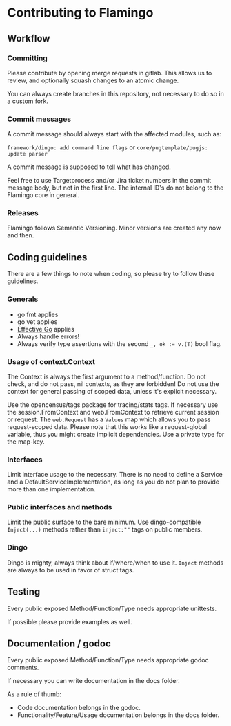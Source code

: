 # Contributing to Flamingo

## Workflow

### Committing

Please contribute by opening merge requests in gitlab.
This allows us to review, and optionally squash changes to an atomic change.

You can always create branches in this repository, not necessary to do so in a custom fork.

### Commit messages

A commit message should always start with the affected modules, such as:

`framework/dingo: add command line flags`
or
`core/pugtemplate/pugjs: update parser`

A commit message is supposed to tell what has changed.

Feel free to use Targetprocess and/or Jira ticket numbers in the commit message body, but not in the first line.
The internal ID's do not belong to the Flamingo core in general.

### Releases

Flamingo follows Semantic Versioning. Minor versions are created any now and then. 

## Coding guidelines

There are a few things to note when coding, so please try to follow these guidelines.

### Generals

- go fmt applies
- go vet applies
- [Effective Go](https://golang.org/doc/effective_go.html) applies
- Always handle errors!
- Always verify type assertions with the second `_, ok := v.(T)` bool flag.

### Usage of context.Context

The Context is always the first argument to a method/function.
Do not check, and do not pass, nil contexts, as they are forbidden!
Do not use the context for general passing of scoped data, unless it's explicit necessary.

Use the opencensus/tags package for tracing/stats tags.
If necessary use the session.FromContext and web.FromContext to retrieve current session or request.
The `web.Request` has a `Values` map which allows you to pass request-scoped data. Please note that this works like a 
request-global variable, thus you might create implicit dependencies. Use a private type for the map-key.

### Interfaces

Limit interface usage to the necessary. There is no need to define a Service and a DefaultServiceImplementation, as long
as you do not plan to provide more than one implementation.

### Public interfaces and methods

Limit the public surface to the bare minimum. Use dingo-compatible `Inject(...)` methods rather than `inject:""` tags
on public members.

### Dingo

Dingo is mighty, always think about if/where/when to use it.
`Inject` methods are always to be used in favor of struct tags.

## Testing

Every public exposed Method/Function/Type needs appropriate unittests.

If possible please provide examples as well.

## Documentation / godoc

Every public exposed Method/Function/Type needs appropriate godoc comments.

If necessary you can write documentation in the docs folder.

As a rule of thumb:
- Code documentation belongs in the godoc.
- Functionality/Feature/Usage documentation belongs in the docs folder.
